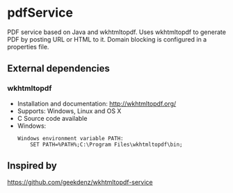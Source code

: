 # pdfService

PDF service based on Java and wkhtmltopdf.
Uses wkhtmltopdf to generate PDF by posting URL or HTML to it.
Domain blocking is configured in a properties file.

## External dependencies

### wkhtmltopdf

- Installation and documentation: http://wkhtmltopdf.org/
- Supports: Windows, Linux and OS X
- C Source code available
- Windows:
    ```
    Windows environment variable PATH: 
        SET PATH=%PATH%;C:\Program Files\wkhtmltopdf\bin;
    ```

## Inspired by

https://github.com/geekdenz/wkhtmltopdf-service
